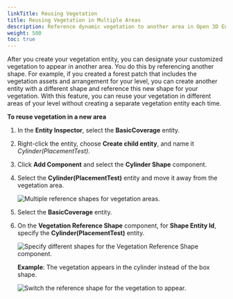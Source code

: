 ```yaml
---
linkTitle: Reusing Vegetation
title: Reusing Vegetation in Multiple Areas
description: Reference dynamic vegetation to another area in Open 3D Engine.
weight: 500
toc: true
---
```


After you create your vegetation entity, you can designate your customized vegetation to appear in another area. You do this by referencing another shape. For example, if you created a forest patch that includes the vegetation assets and arrangement for your level, you can create another entity with a different shape and reference this new shape for your vegetation. With this feature, you can reuse your vegetation in different areas of your level without creating a separate vegetation entity each time.

**To reuse vegetation in a new area**

1. In the **Entity Inspector**, select the **BasicCoverage** entity.

1. Right-click the entity, choose **Create child entity**, and name it *Cylinder(PlacementTest)*.

1. Click **Add Component** and select the **Cylinder Shape** component.

1. Select the **Cylinder(PlacementTest)** entity and move it away from the vegetation area.

    ![Multiple reference shapes for vegetation areas.](/images/user-guide/vegetation/dynamic/create-new-vegetation-reference-area.png)

1. Select the **BasicCoverage** entity.

1. On the **Vegetation Reference Shape** component, for **Shape Entity Id**, specify the **Cylinder(PlacementTest)** entity.

    ![Specify different shapes for the Vegetation Reference Shape component.](/images/user-guide/vegetation/dynamic/create-new-vegetation-reference-area-1.png)


    **Example**: The vegetation appears in the cylinder instead of the box shape.

    ![Switch the reference shape for the vegetation to appear.](/images/user-guide/vegetation/dynamic/create-new-vegetation-reference-area-2.png)
